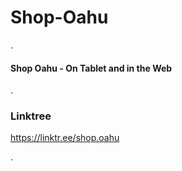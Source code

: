 # Shop-Oahu

.

#### Shop Oahu - On Tablet and in the Web

.

### Linktree
https://linktr.ee/shop.oahu 






.



